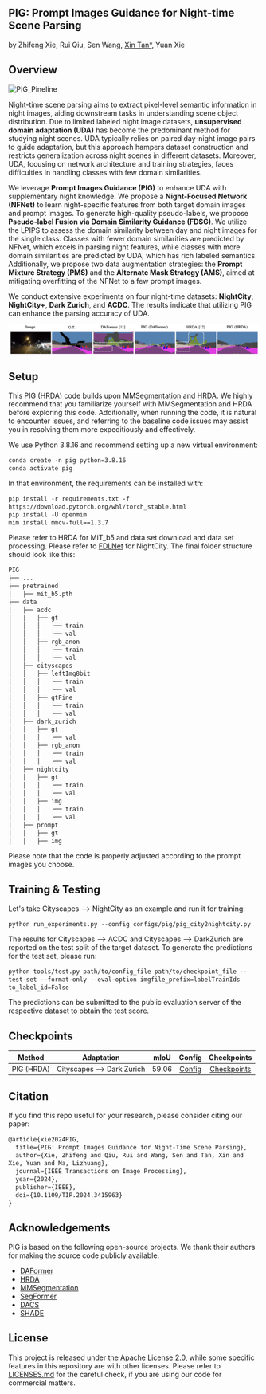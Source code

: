 ## PIG: Prompt Images Guidance for Night-time Scene Parsing
by Zhifeng Xie, Rui Qiu, Sen Wang, [Xin Tan*](https://tanxincs.github.io), Yuan Xie
## Overview

![PIG_Pineline](resources/PIG_Pineline)

Night-time scene parsing aims to extract pixel-level semantic information in night images, aiding downstream tasks in understanding scene object distribution. Due to limited labeled night image datasets, **unsupervised domain adaptation (UDA)** has become the predominant method for studying night scenes. 
UDA typically relies on paired day-night image pairs to guide adaptation, but this approach hampers dataset construction and restricts generalization across night scenes in different datasets. Moreover, UDA, focusing on network architecture and training strategies, faces difficulties in handling classes with few domain similarities.

We leverage **Prompt Images Guidance (PIG)** to enhance UDA with supplementary night knowledge. We propose a **Night-Focused Network (NFNet)** to learn night-specific features from both target domain images and prompt images. To generate high-quality pseudo-labels, we propose **Pseudo-label Fusion via Domain Similarity Guidance (FDSG)**. We utilize the LPIPS to assess the domain similarity between day and night images for the single class.
Classes with fewer domain similarities are predicted by NFNet, which excels in parsing night features, while classes with more domain similarities are predicted by UDA, which has rich labeled semantics. Additionally, we propose two data augmentation strategies: the **Prompt Mixture Strategy (PMS)** and the **Alternate Mask Strategy (AMS)**, aimed at mitigating overfitting of the NFNet to a few prompt images.

We conduct extensive experiments on four night-time datasets: **NightCity**, **NightCity+**, **Dark Zurich**, and **ACDC**. The results indicate that utilizing PIG can enhance the parsing accuracy of UDA.

![PIG compare](resources/PIG_compare.png)

## Setup
This PIG (HRDA) code builds upon [MMSegmentation](https://github.com/open-mmlab/mmsegmentation) and [HRDA](https://github.com/lhoyer/HRDA). We highly recommend that you familiarize yourself with MMSegmentation and HRDA before exploring this code. Additionally, when running the code, it is natural to encounter issues, and referring to the baseline code issues may assist you in resolving them more expeditiously and effectively.

We use Python 3.8.16 and recommend setting up a new virtual environment:
```shell
conda create -n pig python=3.8.16
conda activate pig
```
In that environment, the requirements can be installed with:
```shell
pip install -r requirements.txt -f https://download.pytorch.org/whl/torch_stable.html
pip install -U openmim
mim install mmcv-full==1.3.7
```

Please refer to HRDA for MiT_b5 and data set download and data set processing. Please refer to [FDLNet](https://github.com/wangsen99/FDLNet) for NightCity. The final folder structure should look like this:

```shell
PIG
├── ...
├── pretrained
│   ├── mit_b5.pth
├── data
│   ├── acdc
│   │   ├── gt
│   │   │   ├── train
│   │   │   ├── val
│   │   ├── rgb_anon
│   │   │   ├── train
│   │   │   ├── val
│   ├── cityscapes
│   │   ├── leftImg8bit
│   │   │   ├── train
│   │   │   ├── val
│   │   ├── gtFine
│   │   │   ├── train
│   │   │   ├── val
│   ├── dark_zurich
│   │   ├── gt
│   │   │   ├── val
│   │   ├── rgb_anon
│   │   │   ├── train
│   │   │   ├── val
│   ├── nightcity
│   │   ├── gt
│   │   │   ├── train
│   │   │   ├── val
│   │   ├── img
│   │   │   ├── train
│   │   │   ├── val
│   ├── prompt
│   │   ├── gt
│   │   ├── img
```

Please note that the code is properly adjusted according to the prompt images you choose.

## Training & Testing
Let's take Cityscapes --> NightCity as an example and run it for training:
```shell
python run_experiments.py --config configs/pig/pig_city2nightcity.py
```

The results for Cityscapes --> ACDC and Cityscapes --> DarkZurich are reported on the test split of the target dataset. To generate the predictions for the test set, please run:
```shell
python tools/test.py path/to/config_file path/to/checkpoint_file --test-set --format-only --eval-option imgfile_prefix=labelTrainIds to_label_id=False
```
The predictions can be submitted to the public evaluation server of the respective dataset to obtain the test score.

## Checkpoints

| Method | Adaptation | mIoU | Config | Checkpoints |
| :---: | :---: | :---: | :---: | :---: |
| PIG (HRDA) | Cityscapes --> Dark Zurich  | 59.06 | [Config](https://drive.google.com/file/d/1Uzwt25Q39cNX58TqNXFWHIEMB-p6EgPz/view?usp=share_link) | [Checkpoints](https://drive.google.com/file/d/141oRrXr97Yj4gzc46lixWIDvtAdvAh-7/view?usp=share_link) |

## Citation
If you find this repo useful for your research, please consider citing our paper:
```
@article{xie2024PIG,
  title={PIG: Prompt Images Guidance for Night-Time Scene Parsing},
  author={Xie, Zhifeng and Qiu, Rui and Wang, Sen and Tan, Xin and Xie, Yuan and Ma, Lizhuang},
  journal={IEEE Transactions on Image Processing},
  year={2024},
  publisher={IEEE},
  doi={10.1109/TIP.2024.3415963}
}
```

## Acknowledgements

PIG is based on the following open-source projects. We thank their authors for making the source code publicly available.

* [DAFormer](https://github.com/lhoyer/DAFormer)
* [HRDA](https://github.com/lhoyer/HRDA)
* [MMSegmentation](https://github.com/open-mmlab/mmsegmentation)
* [SegFormer](https://github.com/NVlabs/SegFormer)
* [DACS](https://github.com/vikolss/DACS)
* [SHADE](https://github.com/HeliosZhao/SHADE)

## License

This project is released under the [Apache License 2.0](LICENSE), while some specific features in this repository are with other licenses. Please refer to
[LICENSES.md](LICENSES.md) for the careful check, if you are using our code for commercial matters.
